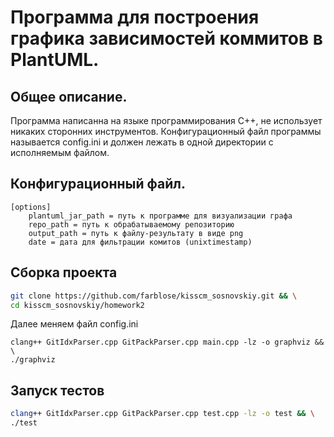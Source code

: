 # Программа для построения графика зависимостей коммитов в PlantUML.
## Общее описание.
Программа написанна на языке программирования C++, не использует никаких сторонних инструментов.
Конфигурационный файл программы называется config.ini и должен лежать в одной директории с исполняемым файлом.
## Конфигурационный файл.
```
[options]
    plantuml_jar_path = путь к программе для визуализации графа
    repo_path = путь к обрабатываемому репозиторию
    output_path = путь к файлу-результату в виде png
    date = дата для фильтрации комитов (unixtimestamp)
```
## Сборка проекта
```bash
git clone https://github.com/farblose/kisscm_sosnovskiy.git && \
cd kisscm_sosnovskiy/homework2
```
Далее меняем файл config.ini
```
clang++ GitIdxParser.cpp GitPackParser.cpp main.cpp -lz -o graphviz && \
./graphviz
```
## Запуск тестов
```bash
clang++ GitIdxParser.cpp GitPackParser.cpp test.cpp -lz -o test && \
./test
```
